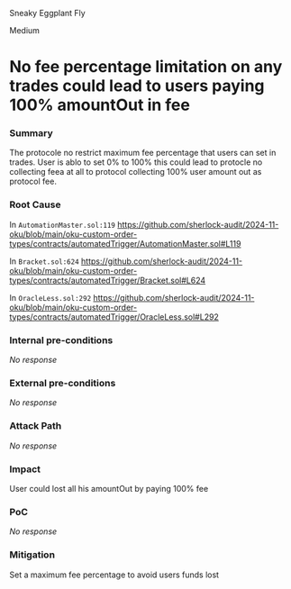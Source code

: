 Sneaky Eggplant Fly

Medium

# No fee percentage limitation on any trades could lead to users paying 100% amountOut in fee

### Summary

The protocole no restrict maximum fee percentage that users can set in trades. User is ablo to set 0% to 100% this could lead to protocle no collecting feea at all to protocol collecting 100% user amount out as protocol fee.

### Root Cause

In `AutomationMaster.sol:119`
https://github.com/sherlock-audit/2024-11-oku/blob/main/oku-custom-order-types/contracts/automatedTrigger/AutomationMaster.sol#L119

In `Bracket.sol:624`
https://github.com/sherlock-audit/2024-11-oku/blob/main/oku-custom-order-types/contracts/automatedTrigger/Bracket.sol#L624

In `OracleLess.sol:292`
https://github.com/sherlock-audit/2024-11-oku/blob/main/oku-custom-order-types/contracts/automatedTrigger/OracleLess.sol#L292

### Internal pre-conditions

_No response_

### External pre-conditions

_No response_

### Attack Path

_No response_

### Impact

User could lost all his amountOut by paying 100% fee

### PoC

_No response_

### Mitigation

Set a maximum fee percentage to avoid users funds lost